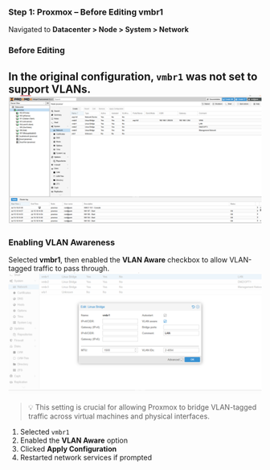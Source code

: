 ### Step 1: Proxmox – Before Editing vmbr1
Navigated to **Datacenter > Node > System > Network**
### Before Editing
In the original configuration, `vmbr1` was not set to support VLANs.
![Before Editing vmbr1](1_before_vmbr1.png)
---
### Enabling VLAN Awareness
Selected **vmbr1**, then enabled the **VLAN Aware** checkbox to allow VLAN-tagged traffic to pass through.
![Config VLAN Aware vmbr1](2_vlan_vmbr1.png)
> 💡 This setting is crucial for allowing Proxmox to bridge VLAN-tagged traffic across virtual machines and physical interfaces.
1. Selected `vmbr1`
2. Enabled the **VLAN Aware** option
3. Clicked **Apply Configuration**
4. Restarted network services if prompted

